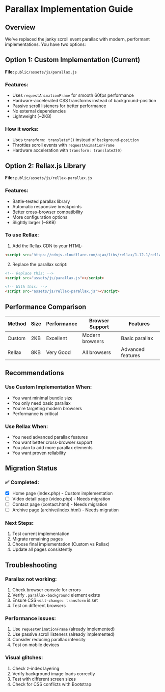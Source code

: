 # Parallax Implementation Guide

## Overview
We've replaced the janky scroll event parallax with modern, performant implementations. You have two options:

## Option 1: Custom Implementation (Current)
**File:** `public/assets/js/parallax.js`

### Features:
- Uses `requestAnimationFrame` for smooth 60fps performance
- Hardware-accelerated CSS transforms instead of background-position
- Passive scroll listeners for better performance
- No external dependencies
- Lightweight (~2KB)

### How it works:
- Uses `transform: translateY()` instead of `background-position`
- Throttles scroll events with `requestAnimationFrame`
- Hardware acceleration with `transform: translateZ(0)`

## Option 2: Rellax.js Library
**File:** `public/assets/js/rellax-parallax.js`

### Features:
- Battle-tested parallax library
- Automatic responsive breakpoints
- Better cross-browser compatibility
- More configuration options
- Slightly larger (~8KB)

### To use Rellax:
1. Add the Rellax CDN to your HTML:
```html
<script src="https://cdnjs.cloudflare.com/ajax/libs/rellax/1.12.1/rellax.min.js"></script>
```

2. Replace the parallax script:
```html
<!-- Replace this: -->
<script src="assets/js/parallax.js"></script>

<!-- With this: -->
<script src="assets/js/rellax-parallax.js"></script>
```

## Performance Comparison

| Method | Size | Performance | Browser Support | Features |
|--------|------|-------------|-----------------|----------|
| Custom | 2KB | Excellent | Modern browsers | Basic parallax |
| Rellax | 8KB | Very Good | All browsers | Advanced features |

## Recommendations

### Use Custom Implementation When:
- You want minimal bundle size
- You only need basic parallax
- You're targeting modern browsers
- Performance is critical

### Use Rellax When:
- You need advanced parallax features
- You want better cross-browser support
- You plan to add more parallax elements
- You want proven reliability

## Migration Status

### ✅ Completed:
- [x] Home page (index.php) - Custom implementation
- [ ] Video detail page (video.php) - Needs migration
- [ ] Contact page (contact.html) - Needs migration  
- [ ] Archive page (archive/index.html) - Needs migration

### Next Steps:
1. Test current implementation
2. Migrate remaining pages
3. Choose final implementation (Custom vs Rellax)
4. Update all pages consistently

## Troubleshooting

### Parallax not working:
1. Check browser console for errors
2. Verify `.parallax-background` element exists
3. Ensure CSS `will-change: transform` is set
4. Test on different browsers

### Performance issues:
1. Use `requestAnimationFrame` (already implemented)
2. Use passive scroll listeners (already implemented)
3. Consider reducing parallax intensity
4. Test on mobile devices

### Visual glitches:
1. Check z-index layering
2. Verify background image loads correctly
3. Test with different screen sizes
4. Check for CSS conflicts with Bootstrap 